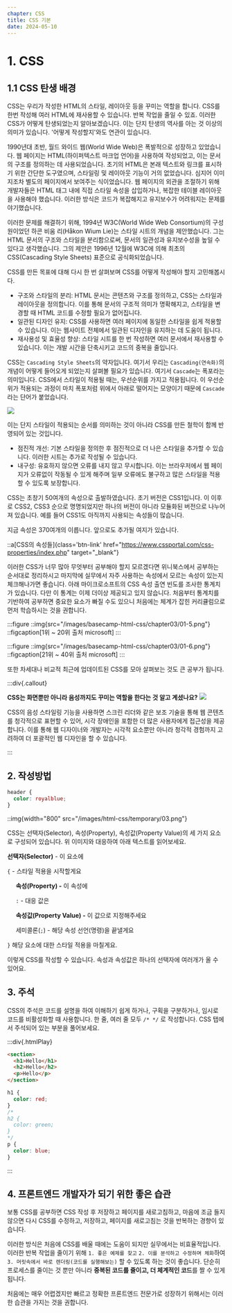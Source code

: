 ```yaml
---
chapter: CSS
title: CSS 기본
date: 2024-05-10
---
```


# 1. CSS

## 1.1 CSS 탄생 배경

CSS는 우리가 작성한 HTML의 스타일, 레이아웃 등을 꾸미는 역할을 합니다. CSS를 한번 작성해 여러 HTML에 재사용할 수 있습니다. 반복 작업을 줄일 수 있죠. 이러한 CSS가 어떻게 탄생되었는지 알아보겠습니다. 이는 단지 탄생의 역사를 아는 것 이상의 의미가 있습니다. '어떻게 작성할지'와도 연관이 있습니다.

1990년대 초반, 월드 와이드 웹(World Wide Web)은 폭발적으로 성장하고 있었습니다. 웹 페이지는 HTML(하이퍼텍스트 마크업 언어)을 사용하여 작성되었고, 이는 문서의 구조를 정의하는 데 사용되었습니다. 초기의 HTML은 본래 텍스트와 링크를 표시하기 위한 간단한 도구였으며, 스타일링 및 레이아웃 기능이 거의 없었습니다. 심지어 이미지조차 별도의 페이지에서 보여주는 식이었습니다. 웹 페이지의 외관을 조절하기 위해 개발자들은 HTML 태그 내에 직접 스타일 속성을 삽입하거나, 복잡한 테이블 레이아웃을 사용해야 했습니다. 이러한 방식은 코드가 복잡해지고 유지보수가 어려워지는 문제를 야기했습니다.

이러한 문제를 해결하기 위해, 1994년 W3C(World Wide Web Consortium)의 구성원이었던 하콘 비움 리(Håkon Wium Lie)는 스타일 시트의 개념을 제안했습니다. 그는 HTML 문서의 구조와 스타일을 분리함으로써, 문서의 일관성과 유지보수성을 높일 수 있다고 생각했습니다. 그의 제안은 1996년 12월에 W3C에 의해 최초의 CSS(Cascading Style Sheets) 표준으로 공식화되었습니다.

CSS를 만든 목표에 대해 다시 한 번 살펴보며 CSS를 어떻게 작성해야 할지 고민해봅시다.

- 구조와 스타일의 분리: HTML 문서는 콘텐츠와 구조를 정의하고, CSS는 스타일과 레이아웃을 정의합니다. 이를 통해 문서의 구조적 의미가 명확해지고, 스타일을 변경할 때 HTML 코드를 수정할 필요가 없어집니다.
- 일관된 디자인 유지: CSS를 사용하면 여러 페이지에 동일한 스타일을 쉽게 적용할 수 있습니다. 이는 웹사이트 전체에서 일관된 디자인을 유지하는 데 도움이 됩니다.
- 재사용성 및 효율성 향상: 스타일 시트를 한 번 작성하면 여러 문서에서 재사용할 수 있습니다. 이는 개발 시간을 단축시키고 코드의 중복을 줄입니다.

CSS는 `Cascading Style Sheets`의 약자입니다. 여기서 우리는 `Cascading(연속화)`의 개념이 어떻게 들어오게 되었는지 살펴볼 필요가 있습니다. 여기서 `Cascade`는 폭포라는 의미입니다. CSS에서 스타일이 적용될 때는, 우선순위를 가지고 적용됩니다. 이 우선순위가 적용되는 과정이 마치 폭포처럼 위에서 아래로 떨어지는 모양이기 때문에 `Cascade`라는 단어가 붙었습니다.

![](/images/basecamp-html-css/chapter03/01-1.png)

이는 단지 스타일이 적용되는 순서를 의미하는 것이 아니라 CSS를 만든 철학이 함께 반영되어 있는 것입니다.

- 점진적 개선: 기본 스타일을 정의한 후 점진적으로 더 나은 스타일을 추가할 수 있습니다. 이러한 시트는 추가로 작성될 수 있습니다.
- 내구성: 유효하지 않으면 오류를 내지 않고 무시합니다. 이는 브라우저에서 웹 페이지가 오류없이 작동될 수 있게 해주며 일부 오류에도 불구하고 많은 스타일을 적용할 수 있도록 보장합니다.

CSS는 초창기 50여개의 속성으로 출발하였습니다. 초기 버전은 CSS1입니다. 이 이후로 CSS2, CSS3 순으로 명명되었지만 하나의 버전이 아니라 모듈화된 버전으로 나누어져 있습니다. 예를 들어 CSS1도 아직까지 사용되는 속성들이 많습니다.

지금 속성은 370여개의 이릅니다. 앞으로도 추가될 여지가 있습니다.

::a[CSS의 속성들]{class='btn-link' href="https://www.cssportal.com/css-properties/index.php" target="\_blank"}

이러한 CSS가 너무 많아 무엇부터 공부해야 할지 모르겠다면 위니북스에서 공부하는 순서대로 정리하시고 마지막에 실무에서 자주 사용하는 속성에서 모르는 속성이 있는지 체크해나가면 좋습니다. 아래 마이크로소프트의 CSS 속성 출연 빈도를 조사한 통계치가 있습니다. 다만 이 통계는 이제 더이상 제공되고 있지 않습니다. 처음부터 통계치를 기반하여 공부하면 중요한 요소가 빠질 수도 있으니 처음에는 체계가 잡힌 커리큘럼으로 먼저 학습하시는 것을 권합니다.

:::figure
::img{src="/images/basecamp-html-css/chapter03/01-5.png"}
::figcaption[1위 ~ 20위 출처 microsoft]
:::

:::figure
::img{src="/images/basecamp-html-css/chapter03/01-6.png"}
::figcaption[21위 ~ 40위 출처 microsoft]
:::

또한 차세대나 비교적 최근에 업데이트된 CSS를 모아 살펴보는 것도 큰 공부가 됩니다.

:::div{.callout}

**CSS는 화면뿐만 아니라 음성까지도 꾸미는 역할을 한다는 것 알고 계셨나요?**
![](/images/basecamp-html-css/chapter03/01-2.png)

CSS의 음성 스타일링 기능을 사용하면 스크린 리더와 같은 보조 기술을 통해 웹 콘텐츠를 청각적으로 표현할 수 있어, 시각 장애인을 포함한 더 많은 사용자에게 접근성을 제공합니다. 이를 통해 웹 디자이너와 개발자는 시각적 요소뿐만 아니라 청각적 경험까지 고려하여 더 포괄적인 웹 디자인을 할 수 있습니다.

:::

## 2. 작성방법

```css
header {
  color: royalblue;
}
```

::img{width="800" src="/images/html-css/temporary/03.png"}

CSS는 선택자(Selector), 속성(Property), 속성값(Property Value)의 세 가지 요소로 구성되어 있습니다. 위 이미지와 대응하여 아래 텍스트를 읽어보세요.

**선택자(Selector)** - 이 요소에

`{` - 스타일 적용을 시작할게요

&nbsp;&nbsp;&nbsp;&nbsp; **속성(Property) -** 이 속성에

&nbsp;&nbsp;&nbsp;&nbsp; `:` - 대응 값은

&nbsp;&nbsp;&nbsp;&nbsp; **속성값(Property Value) -** 이 값으로 지정해주세요

&nbsp;&nbsp;&nbsp;&nbsp; 세미콜론(`;`) - 해당 속성 선언(명령)을 끝낼게요

`}` 해당 요소에 대한 스타일 적용을 마칠게요.

이렇게 CSS를 작성할 수 있습니다. 속성과 속성값은 하나의 선택자에 여러개가 올 수 있어요.

## 3. 주석

CSS의 주석은 코드를 설명을 하여 이해하기 쉽게 하거나, 구획을 구분하거나, 임시로 코드를 비활성화할 때 사용합니다. 한 줄, 여러 줄 모두 `/* */` 로 작성합니다. CSS 탭에서 주석되어 있는 부분을 풀어보세요.

:::div{.htmlPlay}

```html
<section>
  <h1>Hello</h1>
  <h2>Hello</h2>
  <p>Hello</p>
</section>
```

```css
h1 {
  color: red;
}
/*
h2 {
  color: green;
}
*/
p {
  color: blue;
}
```

:::

## 4. 프론트엔드 개발자가 되기 위한 좋은 습관

보통 CSS를 공부하면 CSS 작성 후 저장하고 페이지를 새로고침하고, 마음에 조금 들지 않으면 다시 CSS를 수정하고, 저장하고, 페이지를 새로고침는 것을 반복하는 경향이 있습니다.

이러한 방식은 처음에 CSS를 배울 때에는 도움이 되지만 실무에서는 비효율적입니다. 이러한 반복 작업을 줄이기 위해 `1. 좋은 예제를 찾고` `2. 이를 분석하고 수정하며 체화`하여 `3. 머릿속에서 바로 렌더링(코드를 실행해보는)` 할 수 있도록 하는 것이 좋습니다. 단순히 프로세스를 줄이는 것 뿐만 아니라 **중복된 코드를 줄이고, 더 체계적인 코드**를 짤 수 있게 됩니다.

처음에는 매우 어렵겠지만 빠르고 정확한 프론트엔드 전문가로 성장하기 위해서는 이러한 습관을 가지는 것을 권합니다.
